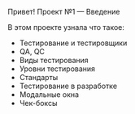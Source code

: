 Привет! Проект №1 — Введение

В этом проекте узнала что такое:
- Тестирование и тестировщики
- QA, QC
- Виды тестирования
- Уровни тестирования
- Стандарты
- Тестирование в разработке
- Модальные окна
- Чек-боксы
